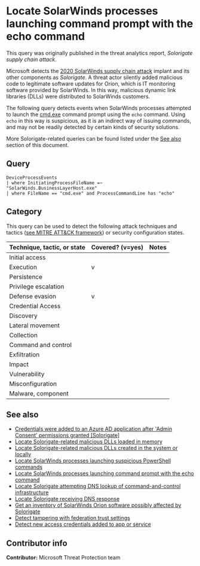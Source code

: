 # Locate SolarWinds processes launching command prompt with the echo command

This query was originally published in the threat analytics report, *Solorigate supply chain attack*.

Microsoft detects the [2020 SolarWinds supply chain attack](https://msrc-blog.microsoft.com/2020/12/13/customer-guidance-on-recent-nation-state-cyber-attacks/) implant and its other components as *Solorigate*. A threat actor silently added malicious code to legitimate software updates for Orion, which is IT monitoring software provided by SolarWinds. In this way, malicious dynamic link libraries (DLLs) were distributed to SolarWinds customers.

The following query detects events when SolarWinds processes attempted to launch the [cmd.exe](https://docs.microsoft.com/windows-server/administration/windows-commands/cmd) command prompt using the `echo` command. Using `echo` in this way is suspicious, as it is an indirect way of issuing commands, and may not be readily detected by certain kinds of security solutions.

More Solorigate-related queries can be found listed under the [See also](#see-also) section of this document.

## Query

```kusto
DeviceProcessEvents
| where InitiatingProcessFileName =~ "SolarWinds.BusinessLayerHost.exe"
| where FileName == "cmd.exe" and ProcessCommandLine has "echo"
```

## Category

This query can be used to detect the following attack techniques and tactics ([see MITRE ATT&CK framework](https://attack.mitre.org/)) or security configuration states.

| Technique, tactic, or state | Covered? (v=yes) | Notes |
|------------------------|----------|-------|
| Initial access |  |  |
| Execution | v |  |
| Persistence |  |  |
| Privilege escalation |  |  |
| Defense evasion | v |  |
| Credential Access |  |  |
| Discovery |  |  |
| Lateral movement |  |  |
| Collection |  |  |
| Command and control |  |  |
| Exfiltration |  |  |
| Impact |  |  |
| Vulnerability |  |  |
| Misconfiguration |  |  |
| Malware, component |  |  |

## See also

* [Credentials were added to an Azure AD application after 'Admin Consent' permissions granted [Solorigate]](../Persistence/CredentialsAddAfterAdminConsentedToApp[Solorigate].md)
* [Locate Solorigate-related malicious DLLs loaded in memory](locate-dll-loaded-in-memory[Solorigate].md)
* [Locate Solorigate-related malicious DLLs created in the system or locally](locate-dll-created-locally[Solorigate].md)
* [Locate SolarWinds processes launching suspicious PowerShell commands](launching-base64-powershell[Solorigate].md)
* [Locate SolarWinds processes launching command prompt with the echo command](launching-cmd-echo[Solorigate].md)
* [Locate Solorigate attempting DNS lookup of command-and-control infrastructure](c2-lookup-from-nonbrowser[Solorigate]..md)
* [Locate Solorigate receiving DNS response](c2-lookup-response[Solorigate].md)
* [Get an inventory of SolarWinds Orion software possibly affected by Solorigate](possible-affected-software-orion[Solorigate].md)
* [Detect tampering with federation trust settings](.\Defense%20evasion\tampering-w-federation-trust-settings[Solorigate].md)
* [Detect new access credentials added to app or service](../Privilege%20escalation/new-access-credential[Solorigate].md)

## Contributor info

**Contributor:** Microsoft Threat Protection team
